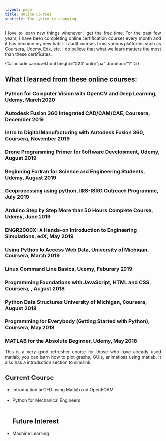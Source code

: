 ```yaml
---
layout: page
title: Online Courses
subtitle: The system is changing
---
```

<p align="justify">I love to learn new things whenever I get the free time. For the past few years, I have been completing online certification courses every month and it has become my new habit. I audit courses from various platforms such as Coursera, Udemy, Edx, etc. I do believe that what we learn matters the most than these certificates.</p>

   {% include carousel.html height="525" unit="px" duration="1" %}

<h2>What I learned from these online courses:</h2>

### Python for Computer Vision with OpenCV and Deep Learning, Udemy, March 2020

### Autodesk Fusion 360 Integrated CAD/CAM/CAE, Coursera, December 2019
### Intro to Digital Manufacturing with Autodesk Fusion 360, Coursera, November 2019
### Drone Programming Primer for Software Development, Udemy, August 2019
### Beginning Fortran for Science and Engineering Students, Udemy, August 2019
### Geoprocessing using python, IIRS-ISRO Outreach Programme, July 2019
### Arduino Step by Step More than 50 Hours Complete Course, Udemy, June 2019
### ENGR2000X: A Hands-on Introduction to Engineering Simulations, edX, May 2019
### Using Python to Access Web Data, University of Michigan, Coursera, March 2019
### Linux Command Line Basics, Udemy, Feburary 2019
### Programming Foundations with JavaScript, HTML and CSS, Coursera, , August 2018
### Python Data Structures  University of Michigan, Coursera, August 2018
### Programming for Everybody (Getting Started with Python), Coursera, May 2018
### MATLAB for the Absolute Beginner, Udemy, May 2018
<p align="justify">This is a very good refresher course for those who have already used matlab, you can learn
how to plot graphs, GUIs, animations using matlab. It also has a introduction section to simulink.</p>
   
	

	
<h2>Current Course</h2>
<ul> 
<li>Introduction to CFD using Matlab and OpenFOAM</li><br>
<li>Python for Mechanical Engineers</li><br>
</ul>  
<ul>  
<h2> Future Interest</h2>

<li> Machine Learning</li>


